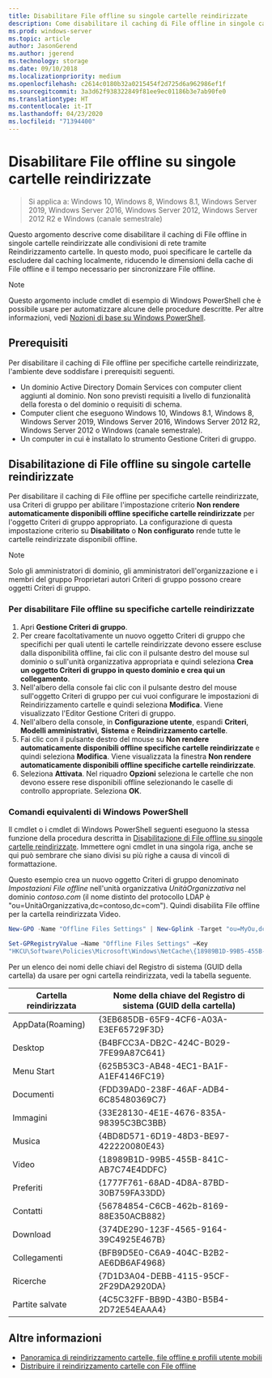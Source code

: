 ```yaml
---
title: Disabilitare File offline su singole cartelle reindirizzate
description: Come disabilitare il caching di File offline in singole cartelle reindirizzate alle condivisioni di rete tramite Reindirizzamento cartelle.
ms.prod: windows-server
ms.topic: article
author: JasonGerend
ms.author: jgerend
ms.technology: storage
ms.date: 09/10/2018
ms.localizationpriority: medium
ms.openlocfilehash: c2614c0180b32a0215454f2d725d6a962986ef1f
ms.sourcegitcommit: 3a3d62f938322849f81ee9ec01186b3e7ab90fe0
ms.translationtype: HT
ms.contentlocale: it-IT
ms.lasthandoff: 04/23/2020
ms.locfileid: "71394400"
---
```

# <a name="disable-offline-files-on-individual-redirected-folders"></a>Disabilitare File offline su singole cartelle reindirizzate

>Si applica a: Windows 10, Windows 8, Windows 8.1, Windows Server 2019, Windows Server 2016, Windows Server 2012, Windows Server 2012 R2 e Windows (canale semestrale)

Questo argomento descrive come disabilitare il caching di File offline in singole cartelle reindirizzate alle condivisioni di rete tramite Reindirizzamento cartelle. In questo modo, puoi specificare le cartelle da escludere dal caching localmente, riducendo le dimensioni della cache di File offline e il tempo necessario per sincronizzare File offline.

>[!NOTE]
>Questo argomento include cmdlet di esempio di Windows PowerShell che è possibile usare per automatizzare alcune delle procedure descritte. Per altre informazioni, vedi [Nozioni di base su Windows PowerShell](https://docs.microsoft.com/powershell/scripting/getting-started/fundamental/windows-powershell-basics?view=powershell-6).

## <a name="prerequisites"></a>Prerequisiti

Per disabilitare il caching di File offline per specifiche cartelle reindirizzate, l'ambiente deve soddisfare i prerequisiti seguenti.

- Un dominio Active Directory Domain Services con computer client aggiunti al dominio. Non sono previsti requisiti a livello di funzionalità della foresta o del dominio o requisiti di schema.
- Computer client che eseguono Windows 10, Windows 8.1, Windows 8, Windows Server 2019, Windows Server 2016, Windows Server 2012 R2, Windows Server 2012 o Windows (canale semestrale).
- Un computer in cui è installato lo strumento Gestione Criteri di gruppo.

## <a name="disabling-offline-files-on-individual-redirected-folders"></a>Disabilitazione di File offline su singole cartelle reindirizzate

Per disabilitare il caching di File offline per specifiche cartelle reindirizzate, usa Criteri di gruppo per abilitare l'impostazione criterio **Non rendere automaticamente disponibili offline specifiche cartelle reindirizzate** per l'oggetto Criteri di gruppo appropriato. La configurazione di questa impostazione criterio su **Disabilitato** o **Non configurato** rende tutte le cartelle reindirizzate disponibili offline.

>[!NOTE]
>Solo gli amministratori di dominio, gli amministratori dell'organizzazione e i membri del gruppo Proprietari autori Criteri di gruppo possono creare oggetti Criteri di gruppo.

### <a name="to-disable-offline-files-on-specific-redirected-folders"></a>Per disabilitare File offline su specifiche cartelle reindirizzate

1. Apri **Gestione Criteri di gruppo**.
2. Per creare facoltativamente un nuovo oggetto Criteri di gruppo che specifichi per quali utenti le cartelle reindirizzate devono essere escluse dalla disponibilità offline, fai clic con il pulsante destro del mouse sul dominio o sull'unità organizzativa appropriata e quindi seleziona **Crea un oggetto Criteri di gruppo in questo dominio e crea qui un collegamento**.
3. Nell'albero della console fai clic con il pulsante destro del mouse sull'oggetto Criteri di gruppo per cui vuoi configurare le impostazioni di Reindirizzamento cartelle e quindi seleziona **Modifica**. Viene visualizzato l'Editor Gestione Criteri di gruppo.
4. Nell'albero della console, in **Configurazione utente**, espandi **Criteri**, **Modelli amministrativi**, **Sistema** e **Reindirizzamento cartelle**.
5. Fai clic con il pulsante destro del mouse su **Non rendere automaticamente disponibili offline specifiche cartelle reindirizzate** e quindi seleziona **Modifica**. Viene visualizzata la finestra **Non rendere automaticamente disponibili offline specifiche cartelle reindirizzate**.
6. Seleziona **Attivata**. Nel riquadro **Opzioni** seleziona le cartelle che non devono essere rese disponibili offline selezionando le caselle di controllo appropriate. Seleziona **OK**.

### <a name="windows-powershell-equivalent-commands"></a>Comandi equivalenti di Windows PowerShell

Il cmdlet o i cmdlet di Windows PowerShell seguenti eseguono la stessa funzione della procedura descritta in [Disabilitazione di File offline su singole cartelle reindirizzate](#disabling-offline-files-on-individual-redirected-folders). Immettere ogni cmdlet in una singola riga, anche se qui può sembrare che siano divisi su più righe a causa di vincoli di formattazione.

Questo esempio crea un nuovo oggetto Criteri di gruppo denominato *Impostazioni File offline* nell'unità organizzativa *UnitàOrganizzativa* nel dominio *contoso.com* (il nome distinto del protocollo LDAP è "ou=UnitàOrganizzativa,dc=contoso,dc=com"). Quindi disabilita File offline per la cartella reindirizzata Video.

```PowerShell
New-GPO -Name "Offline Files Settings" | New-Gplink -Target "ou=MyOu,dc=contoso,dc=com" -LinkEnabled Yes

Set-GPRegistryValue –Name "Offline Files Settings" –Key
"HKCU\Software\Policies\Microsoft\Windows\NetCache\{18989B1D-99B5-455B-841C-AB7C74E4DDFC}" -ValueName DisableFRAdminPinByFolder –Type DWORD –Value 1
```

Per un elenco dei nomi delle chiavi del Registro di sistema (GUID della cartella) da usare per ogni cartella reindirizzata, vedi la tabella seguente.

|Cartella reindirizzata|Nome della chiave del Registro di sistema (GUID della cartella)|
|---|---|
|AppData(Roaming)|{3EB685DB-65F9-4CF6-A03A-E3EF65729F3D}|
|Desktop|{B4BFCC3A-DB2C-424C-B029-7FE99A87C641}|
|Menu Start|{625B53C3-AB48-4EC1-BA1F-A1EF4146FC19}|
|Documenti|{FDD39AD0-238F-46AF-ADB4-6C85480369C7}|
|Immagini|{33E28130-4E1E-4676-835A-98395C3BC3BB}|
|Musica|{4BD8D571-6D19-48D3-BE97-422220080E43}|
|Video|{18989B1D-99B5-455B-841C-AB7C74E4DDFC}|
|Preferiti|{1777F761-68AD-4D8A-87BD-30B759FA33DD}|
|Contatti|{56784854-C6CB-462b-8169-88E350ACB882}|
|Download|{374DE290-123F-4565-9164-39C4925E467B}|
|Collegamenti|{BFB9D5E0-C6A9-404C-B2B2-AE6DB6AF4968}|
|Ricerche|{7D1D3A04-DEBB-4115-95CF-2F29DA2920DA}|
|Partite salvate|{4C5C32FF-BB9D-43B0-B5B4-2D72E54EAAA4}|

## <a name="more-information"></a>Altre informazioni

- [Panoramica di reindirizzamento cartelle, file offline e profili utente mobili](folder-redirection-rup-overview.md)
- [Distribuire il reindirizzamento cartelle con File offline](deploy-folder-redirection.md)